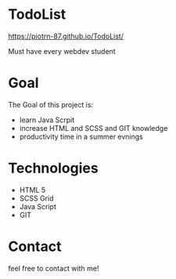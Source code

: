# TodoList
https://piotrn-87.github.io/TodoList/  

Must have every webdev student

# Goal
The Goal of this project is:
* learn Java Scrpit
* increase HTML and SCSS and GIT knowledge
* productivity time in a summer evnings

# Technologies
* HTML 5
* SCSS Grid
* Java Script
* GIT

# Contact
 feel free to contact with me!
